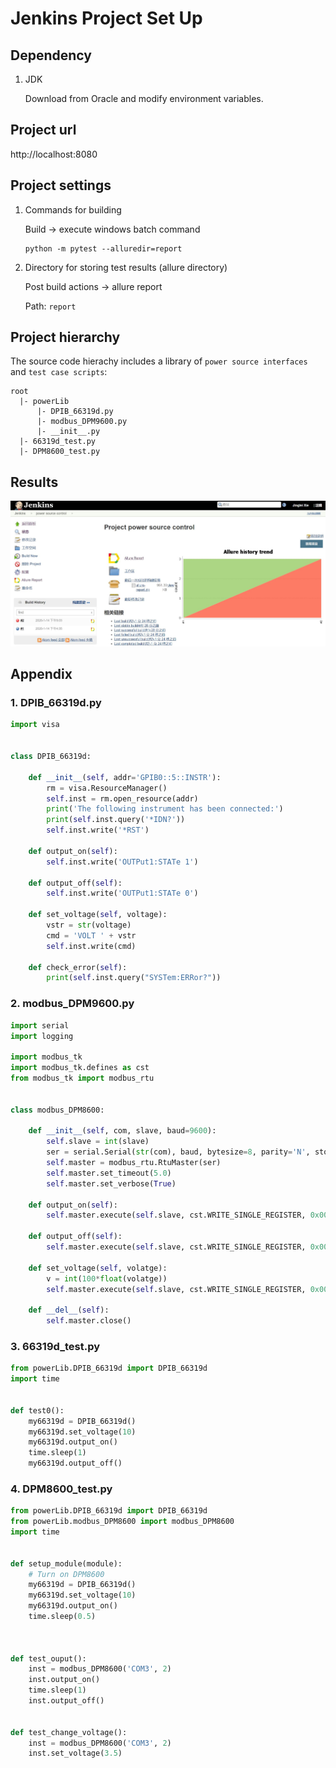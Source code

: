 # Jenkins Project Set Up

## Dependency

1. JDK
   
   Download from Oracle and modify environment variables.

## Project url

http://localhost:8080

## Project settings

1. Commands for building
   
   Build -> execute windows batch command
   
   ```
   python -m pytest --alluredir=report
   ```

2. Directory for storing test results (allure directory)
   
   Post build actions -> allure report
   
   Path: `report`

## Project hierarchy
The source code hierachy includes a library of `power source interfaces` and `test case scripts`:
``` 
root
  |- powerLib
      |- DPIB_66319d.py
      |- modbus_DPM9600.py
      |- __init__.py
  |- 66319d_test.py
  |- DPM8600_test.py
```

## Results

![avatar](results.JPG)

## Appendix

### 1. DPIB_66319d.py
```py
import visa


class DPIB_66319d:

    def __init__(self, addr='GPIB0::5::INSTR'):
        rm = visa.ResourceManager()
        self.inst = rm.open_resource(addr)
        print('The following instrument has been connected:')
        print(self.inst.query('*IDN?'))
        self.inst.write('*RST')

    def output_on(self):
        self.inst.write('OUTPut1:STATe 1')

    def output_off(self):
        self.inst.write('OUTPut1:STATe 0')

    def set_voltage(self, voltage):
        vstr = str(voltage)
        cmd = 'VOLT ' + vstr
        self.inst.write(cmd)

    def check_error(self):
        print(self.inst.query("SYSTem:ERRor?"))

```

### 2. modbus_DPM9600.py
```py
import serial
import logging

import modbus_tk
import modbus_tk.defines as cst
from modbus_tk import modbus_rtu


class modbus_DPM8600:

    def __init__(self, com, slave, baud=9600):
        self.slave = int(slave)
        ser = serial.Serial(str(com), baud, bytesize=8, parity='N', stopbits=1)
        self.master = modbus_rtu.RtuMaster(ser)
        self.master.set_timeout(5.0)
        self.master.set_verbose(True)

    def output_on(self):
        self.master.execute(self.slave, cst.WRITE_SINGLE_REGISTER, 0x0002, 2, output_value=1)

    def output_off(self):
        self.master.execute(self.slave, cst.WRITE_SINGLE_REGISTER, 0x0002, 2, output_value=0)

    def set_voltage(self, volatge):
        v = int(100*float(volatge))
        self.master.execute(self.slave, cst.WRITE_SINGLE_REGISTER, 0x0000, 2, output_value=v)

    def __del__(self):
        self.master.close()

```

### 3. 66319d_test.py
``` py
from powerLib.DPIB_66319d import DPIB_66319d
import time


def test0():
    my66319d = DPIB_66319d()
    my66319d.set_voltage(10)
    my66319d.output_on()
    time.sleep(1)
    my66319d.output_off()
```

### 4. DPM8600_test.py
``` py
from powerLib.DPIB_66319d import DPIB_66319d
from powerLib.modbus_DPM8600 import modbus_DPM8600
import time


def setup_module(module):
    # Turn on DPM8600
    my66319d = DPIB_66319d()
    my66319d.set_voltage(10)
    my66319d.output_on()
    time.sleep(0.5)



def test_ouput():
    inst = modbus_DPM8600('COM3', 2)
    inst.output_on()
    time.sleep(1)
    inst.output_off()


def test_change_voltage():
    inst = modbus_DPM8600('COM3', 2)
    inst.set_voltage(3.5)


```